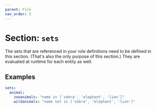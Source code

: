```yaml
---
parent: File
nav_order: 5
---
```


# Section: `sets`

The sets that are referenced in your role definitions need to be defined in
this section. (That's also the only purpose of this section.) They are
evaluated at runtime for each entity as well.

## Examples

```yaml
sets:
  animal:
    zooanimals: "name in ['zebra', 'elephant', 'lion']"
    wildanimals: "name not in ['zebra', 'elephant', 'lion']"
```
